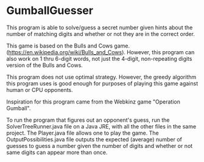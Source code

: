 # GumballGuesser
This program is able to solve/guess a secret number given hints about the number of matching digits and whether or not they are in the correct order. 

This game is based on the Bulls and Cows game. (https://en.wikipedia.org/wiki/Bulls_and_Cows). However, this program can also work on 1 thru 6-digit words, not just the 4-digit, non-repeating digits version of the Bulls and Cows. 

This program does not use optimal strategy. However, the greedy algorithm this program uses is good enough for purposes of playing this game against human or CPU opponents. 

Inspiration for this program came from the Webkinz game "Operation Gumball". 

To run the program that figures out an opponent's guess, run the SolverTreeRunner.java file on a Java JRE, with all the other files in the same project. 
The Player.java file allows one to play the game.
The OutputPossibilities.java file outputs the expected (average) number of guesses to guess a number given the number of digits and whether or not same digits can appear more than once.  
